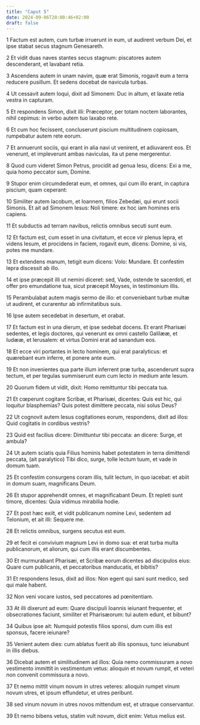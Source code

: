 ```yaml
---
title: "Caput 5"
date: 2024-09-06T20:00:46+02:00
draft: false
---
```



1 Factum est autem, cum turbæ irruerunt in eum, ut audirent verbum Dei, et ipse stabat secus stagnum Genesareth.

2 Et vidit duas naves stantes secus stagnum: piscatores autem descenderant, et lavabant retia.

3 Ascendens autem in unam navim, quæ erat Simonis, rogavit eum a terra reducere pusillum. Et sedens docebat de navicula turbas.

4 Ut cessavit autem loqui, dixit ad Simonem: Duc in altum, et laxate retia vestra in capturam.

5 Et respondens Simon, dixit illi: Præceptor, per totam noctem laborantes, nihil cepimus: in verbo autem tuo laxabo rete.

6 Et cum hoc fecissent, concluserunt piscium multitudinem copiosam, rumpebatur autem rete eorum.

7 Et annuerunt sociis, qui erant in alia navi ut venirent, et adiuvarent eos. Et venerunt, et impleverunt ambas naviculas, ita ut pene mergerentur.

8 Quod cum videret Simon Petrus, procidit ad genua Iesu, dicens: Exi a me, quia homo peccator sum, Domine.

9 Stupor enim circumdederat eum, et omnes, qui cum illo erant, in captura piscium, quam ceperant:

10 Similiter autem Iacobum, et Ioannem, filios Zebedæi, qui erunt socii Simonis. Et ait ad Simonem Iesus: Noli timere: ex hoc iam homines eris capiens.

11 Et subductis ad terram navibus, relictis omnibus secuti sunt eum.

12 Et factum est, cum esset in una civitatum, et ecce vir plenus lepra, et videns Iesum, et procidens in faciem, rogavit eum, dicens: Domine, si vis, potes me mundare.

13 Et extendens manum, tetigit eum dicens: Volo: Mundare. Et confestim lepra discessit ab illo.

14 et ipse præcepit illi ut nemini diceret: sed, Vade, ostende te sacerdoti, et offer pro emundatione tua, sicut præcepit Moyses, in testimonium illis.

15 Perambulabat autem magis sermo de illo: et conveniebant turbæ multæ ut audirent, et curarentur ab infirmitatibus suis.

16 Ipse autem secedebat in desertum, et orabat.

17 Et factum est in una dierum, et ipse sedebat docens. Et erant Pharisæi sedentes, et legis doctores, qui venerunt ex omni castello Galilææ, et Iudææ, et Ierusalem: et virtus Domini erat ad sanandum eos.

18 Et ecce viri portantes in lecto hominem, qui erat paralyticus: et quærebant eum inferre, et ponere ante eum.

19 Et non invenientes qua parte illum inferrent præ turba, ascenderunt supra tectum, et per tegulas summiserunt eum cum lecto in medium ante Iesum.

20 Quorum fidem ut vidit, dixit: Homo remittuntur tibi peccata tua.

21 Et cœperunt cogitare Scribæ, et Pharisæi, dicentes: Quis est hic, qui loquitur blasphemias? Quis potest dimittere peccata, nisi solus Deus?

22 Ut cognovit autem Iesus cogitationes eorum, respondens, dixit ad illos: Quid cogitatis in cordibus vestris?

23 Quid est facilius dicere: Dimittuntur tibi peccata: an dicere: Surge, et ambula?

24 Ut autem sciatis quia Filius hominis habet potestatem in terra dimittendi peccata, (ait paralytico) Tibi dico, surge, tolle lectum tuum, et vade in domum tuam.

25 Et confestim consurgens coram illis, tulit lectum, in quo iacebat: et abiit in domum suam, magnificans Deum.

26 Et stupor apprehendit omnes, et magnificabant Deum. Et repleti sunt timore, dicentes: Quia vidimus mirabilia hodie.

27 Et post hæc exiit, et vidit publicanum nomine Levi, sedentem ad Telonium, et ait illi: Sequere me.

28 Et relictis omnibus, surgens secutus est eum.

29 et fecit ei convivium magnum Levi in domo sua: et erat turba multa publicanorum, et aliorum, qui cum illis erant discumbentes.

30 Et murmurabant Pharisæi, et Scribæ eorum dicentes ad discipulos eius: Quare cum publicanis, et peccatoribus manducatis, et bibitis?

31 Et respondens Iesus, dixit ad illos: Non egent qui sani sunt medico, sed qui male habent.

32 Non veni vocare iustos, sed peccatores ad pœnitentiam.

33 At illi dixerunt ad eum: Quare discipuli Ioannis ieiunant frequenter, et obsecrationes faciunt, similiter et Pharisæorum: tui autem edunt, et bibunt?

34 Quibus ipse ait: Numquid potestis filios sponsi, dum cum illis est sponsus, facere ieiunare?

35 Venient autem dies: cum ablatus fuerit ab illis sponsus, tunc ieiunabunt in illis diebus.

36 Dicebat autem et similitudinem ad illos: Quia nemo commissuram a novo vestimento immittit in vestimentum vetus: alioquin et novum rumpit, et veteri non convenit commissura a novo.

37 Et nemo mittit vinum novum in utres veteres: alioquin rumpet vinum novum utres, et ipsum effundetur, et utres peribunt.

38 sed vinum novum in utres novos mittendum est, et utraque conservantur.

39 Et nemo bibens vetus, statim vult novum, dicit enim: Vetus melius est.

